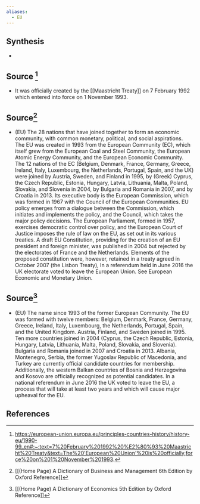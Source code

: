 ```yaml
---
aliases:
  - EU
---
```

## Synthesis
- 
## Source [^1]
- It was officially created by the [[Maastricht Treaty]] on 7 February 1992 which entered into force on 1 November 1993.
## Source[^2]
- (EU) The 28 nations that have joined together to form an economic community, with common monetary, political, and social aspirations. The EU was created in 1993 from the European Community (EC), which itself grew from the European Coal and Steel Community, the European Atomic Energy Community, and the European Economic Community. The 12 nations of the EC (Belgium, Denmark, France, Germany, Greece, Ireland, Italy, Luxembourg, the Netherlands, Portugal, Spain, and the UK) were joined by Austria, Sweden, and Finland in 1995, by (Greek) Cyprus, the Czech Republic, Estonia, Hungary, Latvia, Lithuania, Malta, Poland, Slovakia, and Slovenia in 2004, by Bulgaria and Romania in 2007, and by Croatia in 2013. Its executive body is the European Commission, which was formed in 1967 with the Council of the European Communities. EU policy emerges from a dialogue between the Commission, which initiates and implements the policy, and the Council, which takes the major policy decisions. The European Parliament, formed in 1957, exercises democratic control over policy, and the European Court of Justice imposes the rule of law on the EU, as set out in its various treaties. A draft EU Constitution, providing for the creation of an EU president and foreign minister, was published in 2004 but rejected by the electorates of France and the Netherlands. Elements of the proposed constitution were, however, retained in a treaty agreed in October 2007 (the Lisbon Treaty), In a referendum held in June 2016 the UK electorate voted to leave the European Union. See European Economic and Monetary Union.
## Source[^3]
- (EU) The name since 1993 of the former European Community. The EU was formed with twelve members: Belgium, Denmark, France, Germany, Greece, Ireland, Italy, Luxembourg, the Netherlands, Portugal, Spain, and the United Kingdom. Austria, Finland, and Sweden joined in 1995. Ten more countries joined in 2004 (Cyprus, the Czech Republic, Estonia, Hungary, Latvia, Lithuania, Malta, Poland, Slovakia, and Slovenia). Bulgaria and Romania joined in 2007 and Croatia in 2013. Albania, Montenegro, Serbia, the former Yugoslav Republic of Macedonia, and Turkey are currently official candidate countries for membership. Additionally, the western Balkan countries of Bosnia and Herzegovina and Kosovo are officially recognized as potential candidates. In a national referendum in June 2016 the UK voted to leave the EU, a process that will take at least two years and which will cause major upheaval for the EU.
## References

[^1]: https://european-union.europa.eu/principles-countries-history/history-eu/1990-99_en#:~:text=7%20February%201992%20%E2%80%93%20Maastricht%20Treaty&text=The%20'European%20Union'%20is%20officially,force%20on%201%20November%201993.
[^2]: [[(Home Page) A Dictionary of Business and Management 6th Edition by Oxford Reference]]
[^3]: [[(Home Page) A Dictionary of Economics 5th Edition by Oxford Reference]]